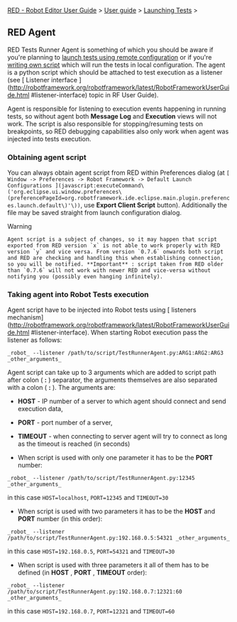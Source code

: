 [RED - Robot Editor User Guide](..\\..\\..\\) > [User
guide](..\\..\\user_guide.md) > [Launching Tests](..\\..\\launching.md) >

## RED Agent

RED Tests Runner Agent is something of which you should be aware if you're
planning to [launch tests using remote configuration](remote_launch.md) or
if you're [writing own script](local_launch_scripting.md) which will run the
tests in local configuration. The agent is a python script which should be
attached to test execution as a listener (see [ Listener interface
](http://robotframework.org/robotframework/latest/RobotFrameworkUserGuide.html
#listener-interface) topic in RF User Guide).

Agent is responsible for listening to execution events happening in running
tests, so without agent both **Message Log** and **Execution** views will not
work. The script is also responsible for stopping/resuming tests on
breakpoints, so RED debugging capabilities also only work when agent was
injected into tests execution.

### Obtaining agent script

You can always obtain agent script from RED within Preferences dialog (at `[
Window -> Preferences -> Robot Framework -> Default Launch Configurations
](javascript:executeCommand\('org.eclipse.ui.window.preferences\(preferencePageId=org.robotframework.ide.eclipse.main.plugin.preferences.launch.default\)'\))`,
use **Export Client Script** button). Additionally the file may be saved
straight from launch configuration dialog.

Warning

    Agent script is a subject of changes, so it may happen that script exported from RED version `x` is not able to work properly with RED version `y` and vice versa. From version `0.7.6` onwards both script and RED are checking and handling this when establishing connection, so you will be notified. **Important** : script taken from RED older than `0.7.6` will not work with newer RED and vice-versa without notifying you (possibly even hanging infinitely). 

### Taking agent into Robot Tests execution

Agent script have to be injected into Robot tests using [ listeners
mechanism](http://robotframework.org/robotframework/latest/RobotFrameworkUserGuide.html
#listener-interface). When starting Robot execution pass the listener as
follows:

` _robot_ --listener /path/to/script/TestRunnerAgent.py:ARG1:ARG2:ARG3
_other_arguments_ `

Agent script can take up to 3 arguments which are added to script path after
colon ( **:** ) separator, the arguments themselves are also separated with a
colon ( **:** ). The arguments are:

  * **HOST** \- IP number of a server to which agent should connect and send execution data, 
  * **PORT** \- port number of a server, 
  * **TIMEOUT** \- when connecting to server agent will try to connect as long as the timeout is reached (in seconds) 

  * When script is used with only one parameter it has to be the **PORT** number: 

` _robot_ --listener /path/to/script/TestRunnerAgent.py:12345
_other_arguments_ `

in this case `HOST=localhost`, `PORT=12345` and `TIMEOUT=30`

  * When script is used with two parameters it has to be the **HOST** and **PORT** number (in this order): 

` _robot_ --listener /path/to/script/TestRunnerAgent.py:192.168.0.5:54321
_other_arguments_ `

in this case `HOST=192.168.0.5`, `PORT=54321` and `TIMEOUT=30`

  * When script is used with three parameters it all of them has to be defined (in **HOST** , **PORT** , **TIMEOUT** order): 

` _robot_ --listener /path/to/script/TestRunnerAgent.py:192.168.0.7:12321:60
_other_arguments_ `

in this case `HOST=192.168.0.7`, `PORT=12321` and `TIMEOUT=60`

  
  

